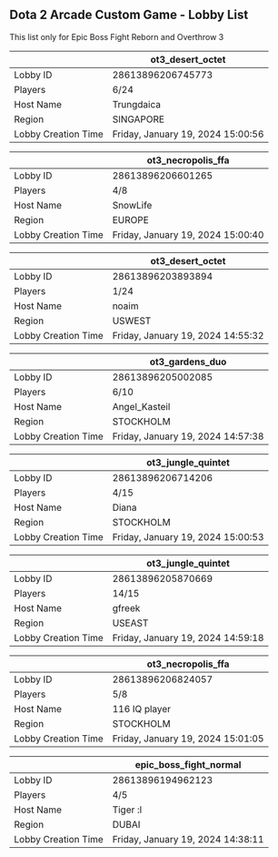 ## Dota 2 Arcade Custom Game - Lobby List

This list only for Epic Boss Fight Reborn and Overthrow 3

|  | ot3_desert_octet |
| ------ | ------ |
| Lobby ID | 28613896206745773 |
| Players | 6/24 |
| Host Name | Trungdaica |
| Region | SINGAPORE |
| Lobby Creation Time | Friday, January 19, 2024 15:00:56 |


|  | ot3_necropolis_ffa |
| ------ | ------ |
| Lobby ID | 28613896206601265 |
| Players | 4/8 |
| Host Name | SnowLife |
| Region | EUROPE |
| Lobby Creation Time | Friday, January 19, 2024 15:00:40 |


|  | ot3_desert_octet |
| ------ | ------ |
| Lobby ID | 28613896203893894 |
| Players | 1/24 |
| Host Name | noaim |
| Region | USWEST |
| Lobby Creation Time | Friday, January 19, 2024 14:55:32 |


|  | ot3_gardens_duo |
| ------ | ------ |
| Lobby ID | 28613896205002085 |
| Players | 6/10 |
| Host Name | Angel_Kasteil |
| Region | STOCKHOLM |
| Lobby Creation Time | Friday, January 19, 2024 14:57:38 |


|  | ot3_jungle_quintet |
| ------ | ------ |
| Lobby ID | 28613896206714206 |
| Players | 4/15 |
| Host Name | Diana |
| Region | STOCKHOLM |
| Lobby Creation Time | Friday, January 19, 2024 15:00:53 |


|  | ot3_jungle_quintet |
| ------ | ------ |
| Lobby ID | 28613896205870669 |
| Players | 14/15 |
| Host Name | gfreek |
| Region | USEAST |
| Lobby Creation Time | Friday, January 19, 2024 14:59:18 |


|  | ot3_necropolis_ffa |
| ------ | ------ |
| Lobby ID | 28613896206824057 |
| Players | 5/8 |
| Host Name | 116 IQ player |
| Region | STOCKHOLM |
| Lobby Creation Time | Friday, January 19, 2024 15:01:05 |


|  | epic_boss_fight_normal |
| ------ | ------ |
| Lobby ID | 28613896194962123 |
| Players | 4/5 |
| Host Name | Tiger :l |
| Region | DUBAI |
| Lobby Creation Time | Friday, January 19, 2024 14:38:11 |



